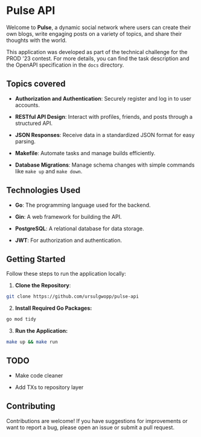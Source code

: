 # Pulse API

Welcome to **Pulse**, a dynamic social network where users can create their own blogs, write engaging posts on a variety of topics, and share their thoughts with the world.

This application was developed as part of the technical challenge for the PROD '23 contest. For more details, you can find the task description and the OpenAPI specification in the `docs` directory.

## Topics covered

- **Authorization and Authentication**: Securely register and log in to user accounts.

- **RESTful API Design**: Interact with profiles, friends, and posts through a structured API.

- **JSON Responses**: Receive data in a standardized JSON format for easy parsing.

- **Makefile**: Automate tasks and manage builds efficiently. 

- **Database Migrations**: Manage schema changes with simple commands like `make up` and `make down`.

## Technologies Used

- **Go**: The programming language used for the backend.

- **Gin**: A web framework for building the API.

- **PostgreSQL**: A relational database for data storage.

<!-- - **Swagger**: API documentation for easy reference. -->

- **JWT**: For authorization and authentication.

## Getting Started

Follow these steps to run the application locally:

1. **Clone the Repository**:
```bash
git clone https://github.com/ursulgwopp/pulse-api
```

2. **Install Required Go Packages:**
```bash
go mod tidy
```

3. **Run the Application:**
```bash
make up && make run
```

<!-- 4. **Access the API:**
The API will be available at http://localhost:2024/swagger/index.html. -->

## TODO
- Make code cleaner

- Add TXs to repository layer

## Contributing

Contributions are welcome! If you have suggestions for improvements or want to report a bug, please open an issue or submit a pull request.
